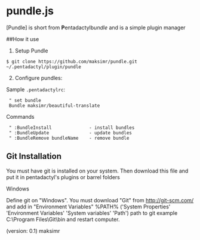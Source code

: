 pundle.js
============

[Pundle] is short from **P**entadactylb*undle* and is a simple plugin manager


##How it use

1. Setup Pundle

```
$ git clone https://github.com/maksimr/pundle.git ~/.pentadactyl/plugin/pundle
 ```

2. Configure pundles:

Sample `.pentadactylrc`:

```vim
 " set bundle
 Bundle maksimr/beautiful-translate
```

Commands


```vim
 " :BundleInstall              - install bundles
 " :BundleUpdate               - update bundles
 " :BundleRemove bundleName    - remove bundle
```


Git Installation
------------

You must have git is installed on your system.
Then download this file and put it in pentadactyl's plugins or barrel folders

Windows

Define git on "Windows". You must download "Git" from http://git-scm.com/
and add in "Environment Variables" %PATH%
('System Properties' 'Environment Variables' 'System variables' 'Path') path to git
example C:\Program Files\Git\bin and restart computer.

(version: 0.1) maksimr
